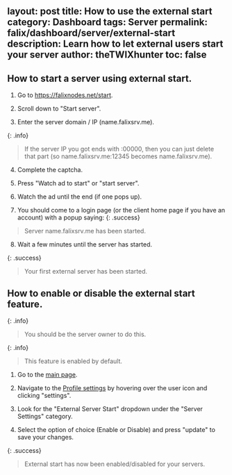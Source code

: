 layout: post
title: How to use the external start
category: Dashboard
tags: Server
permalink: falix/dashboard/server/external-start
description: Learn how to let external users start your server
author: theTWIXhunter
toc: false
---

## How to start a server using external start.

1. Go to https://falixnodes.net/start.

2. Scroll down to "Start server".

3. Enter the server domain / IP (name.falixsrv.me).

{: .info}
> If the server IP you got ends with :00000, then you can just delete that part
> (so name.falixsrv.me:12345 becomes name.falixsrv.me).

4. Complete the captcha.

5. Press "Watch ad to start" or "start server".

6. Watch the ad until the end (if one pops up).

7. You should come to a login page (or the client home page if you have an account) with a popup saying:
{: .success}
> Server name.falixsrv.me has been started.

8. Wait a few minutes until the server has started.

{: .success}
> Your first external server has been started.

## How to enable or disable the external start feature.

{: .info}
> You should be the server owner to do this.

{: .info}
> This feature is enabled by default.

1. Go to the [main page](https://client.falixnodes.net/).

2. Navigate to the [Profile settings](https://client.falixnodes.net/profile/settings) by hovering over the user icon and clicking "settings".

3. Look for the "External Server Start" dropdown under the "Server Settings" category.

4. Select the option of choice (Enable or Disable) and press "update" to save your changes.

{: .success}
> External start has now been enabled/disabled for your servers.